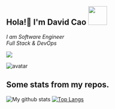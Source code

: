 <h2>  Hola!👋  I'm David Cao <img src="https://media.giphy.com/media/3ohzdYDKUSkwOeXtrW/giphy.gif" width="50"></h2>
<p><em>I am Software Engineer
</br>Full Stack & DevOps
</em></p>

<p align="left">
<a href="https://www.linkedin.com/in/davidcaoarg/" target="_blank">
  <img src="https://img.shields.io/badge/LinkedIn-blue?style=flat&logo=linkedin&labelColor=blue" />
</a>
</p>

![avatar](https://user-images.githubusercontent.com/6124495/95254597-7fa80880-07f6-11eb-9da0-96192c0a06a8.jpg)

## Some stats from my repos.
![My github stats](https://github-readme-stats.vercel.app/api?username=davecaos&count_private=true)
[![Top Langs](https://github-readme-stats.vercel.app/api/top-langs/?username=davecaos&layout=compact)](https://github.com/anuraghazra/github-readme-stats)


<!--
**davecaos/davecaos** is a ✨ _special_ ✨ repository because its `README.md` (this file) appears on your GitHub profile.

Here are some ideas to get you started:

- 🔭 I’m currently working on ...
- 🌱 I’m currently learning ...
- 👯 I’m looking to collaborate on ...
- 🤔 I’m looking for help with ...
- 💬 Ask me about ...
- 📫 How to reach me: ...
- 😄 Pronouns: ...
- ⚡ Fun fact: ...
-->
